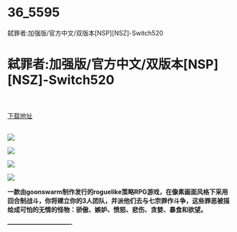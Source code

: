 # 36_5595
弑罪者:加强版/官方中文/双版本[NSP][NSZ]-Switch520
# 弑罪者:加强版/官方中文/双版本[NSP][NSZ]-Switch520
 <br/></br>
[下载地址](https://www.switch520.cc/article/5595 "下载地址")
<br/></br>

<p><span><strong><img src="https://ae01.alicdn.com/kf/Ufaced059aca7448f8fdd0e53ee7813d3r.jpg"></strong></span></p>
<p><span><strong><img src="https://ae01.alicdn.com/kf/Uea6bccb87c6f45c5a2432c14108372149.jpg"></strong></span></p>
<p><span><strong><img src="https://ae01.alicdn.com/kf/U7f702255383446bf8253d732162d9b94P.jpg"></strong></span></p>
<p><span><strong><img src="https://ae01.alicdn.com/kf/U760218ab9fe040c596ef85c475a605e84.jpg"></strong></span></p>
<p></p>
<p><span><strong>一款由goonswarm制作发行的roguelike策略RPG游戏，在像素画面风格下采用回合制战斗，你将建立你的3人团队，并派他们去与七宗罪作斗争，这些罪恶被描绘成可怕的无情的怪物：骄傲、嫉妒、愤怒、悲伤、贪婪、暴食和欲望。</strong></span></p>
<p><span><strong>——————————-</strong></span></p>
<p></p>
